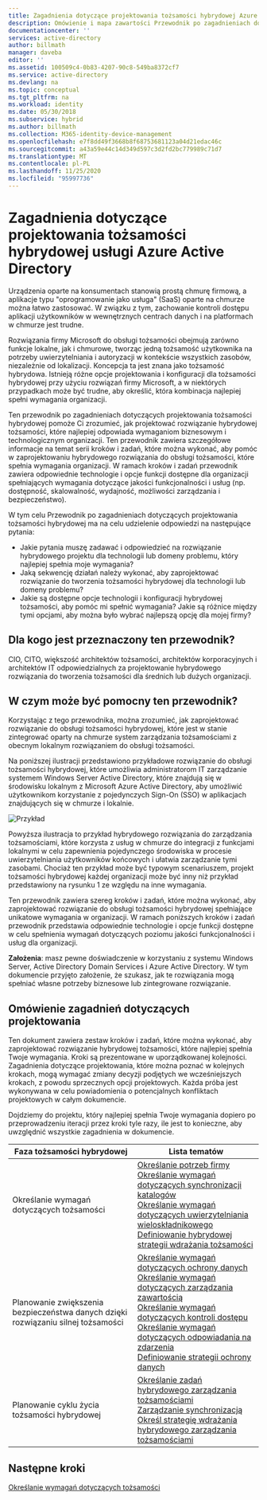 ```yaml
---
title: Zagadnienia dotyczące projektowania tożsamości hybrydowej Azure Active Directory — omówienie | Microsoft Docs
description: Omówienie i mapa zawartości Przewodnik po zagadnieniach dotyczących projektowania tożsamości hybrydowej
documentationcenter: ''
services: active-directory
author: billmath
manager: daveba
editor: ''
ms.assetid: 100509c4-0b83-4207-90c8-549ba8372cf7
ms.service: active-directory
ms.devlang: na
ms.topic: conceptual
ms.tgt_pltfrm: na
ms.workload: identity
ms.date: 05/30/2018
ms.subservice: hybrid
ms.author: billmath
ms.collection: M365-identity-device-management
ms.openlocfilehash: e7f8dd49f3668b8f68753681123a04d21edac46c
ms.sourcegitcommit: a43a59e44c14d349d597c3d2fd2bc779989c71d7
ms.translationtype: MT
ms.contentlocale: pl-PL
ms.lasthandoff: 11/25/2020
ms.locfileid: "95997736"
---
```

# <a name="azure-active-directory-hybrid-identity-design-considerations"></a>Zagadnienia dotyczące projektowania tożsamości hybrydowej usługi Azure Active Directory
Urządzenia oparte na konsumentach stanowią prostą chmurę firmową, a aplikacje typu "oprogramowanie jako usługa" (SaaS) oparte na chmurze można łatwo zastosować. W związku z tym, zachowanie kontroli dostępu aplikacji użytkowników w wewnętrznych centrach danych i na platformach w chmurze jest trudne.  

Rozwiązania firmy Microsoft do obsługi tożsamości obejmują zarówno funkcje lokalne, jak i chmurowe, tworząc jedną tożsamość użytkownika na potrzeby uwierzytelniania i autoryzacji w kontekście wszystkich zasobów, niezależnie od lokalizacji. Koncepcja ta jest znana jako tożsamość hybrydowa. Istnieją różne opcje projektowania i konfiguracji dla tożsamości hybrydowej przy użyciu rozwiązań firmy Microsoft, a w niektórych przypadkach może być trudne, aby określić, która kombinacja najlepiej spełni wymagania organizacji. 

Ten przewodnik po zagadnieniach dotyczących projektowania tożsamości hybrydowej pomoże Ci zrozumieć, jak projektować rozwiązanie hybrydowej tożsamości, które najlepiej odpowiada wymaganiom biznesowym i technologicznym organizacji.  Ten przewodnik zawiera szczegółowe informacje na temat serii kroków i zadań, które można wykonać, aby pomóc w zaprojektowaniu hybrydowego rozwiązania do obsługi tożsamości, które spełnia wymagania organizacji. W ramach kroków i zadań przewodnik zawiera odpowiednie technologie i opcje funkcji dostępne dla organizacji spełniających wymagania dotyczące jakości funkcjonalności i usług (np. dostępność, skalowalność, wydajność, możliwości zarządzania i bezpieczeństwo). 

W tym celu Przewodnik po zagadnieniach dotyczących projektowania tożsamości hybrydowej ma na celu udzielenie odpowiedzi na następujące pytania: 

* Jakie pytania muszę zadawać i odpowiedzieć na rozwiązanie hybrydowego projektu dla technologii lub domeny problemu, który najlepiej spełnia moje wymagania?
* Jaką sekwencję działań należy wykonać, aby zaprojektować rozwiązanie do tworzenia tożsamości hybrydowej dla technologii lub domeny problemu? 
* Jakie są dostępne opcje technologii i konfiguracji hybrydowej tożsamości, aby pomóc mi spełnić wymagania? Jakie są różnice między tymi opcjami, aby można było wybrać najlepszą opcję dla mojej firmy?

## <a name="who-is-this-guide-intended-for"></a>Dla kogo jest przeznaczony ten przewodnik?
 CIO, CITO, większość architektów tożsamości, architektów korporacyjnych i architektów IT odpowiedzialnych za projektowanie hybrydowego rozwiązania do tworzenia tożsamości dla średnich lub dużych organizacji.

## <a name="how-can-this-guide-help-you"></a>W czym może być pomocny ten przewodnik?
Korzystając z tego przewodnika, można zrozumieć, jak zaprojektować rozwiązanie do obsługi tożsamości hybrydowej, które jest w stanie zintegrować oparty na chmurze system zarządzania tożsamościami z obecnym lokalnym rozwiązaniem do obsługi tożsamości. 

Na poniższej ilustracji przedstawiono przykładowe rozwiązanie do obsługi tożsamości hybrydowej, które umożliwia administratorom IT zarządzanie systemem Windows Server Active Directory, które znajdują się w środowisku lokalnym z Microsoft Azure Active Directory, aby umożliwić użytkownikom korzystanie z pojedynczych Sign-On (SSO) w aplikacjach znajdujących się w chmurze i lokalnie.

![Przykład](media/plan-hybrid-identity-design-considerations/hybridID-example.png)

Powyższa ilustracja to przykład hybrydowego rozwiązania do zarządzania tożsamościami, które korzysta z usług w chmurze do integracji z funkcjami lokalnymi w celu zapewnienia pojedynczego środowiska w procesie uwierzytelniania użytkowników końcowych i ułatwia zarządzanie tymi zasobami. Chociaż ten przykład może być typowym scenariuszem, projekt tożsamości hybrydowej każdej organizacji może być inny niż przykład przedstawiony na rysunku 1 ze względu na inne wymagania. 

Ten przewodnik zawiera szereg kroków i zadań, które można wykonać, aby zaprojektować rozwiązanie do obsługi tożsamości hybrydowej spełniające unikatowe wymagania w organizacji. W ramach poniższych kroków i zadań przewodnik przedstawia odpowiednie technologie i opcje funkcji dostępne w celu spełnienia wymagań dotyczących poziomu jakości funkcjonalności i usług dla organizacji.

**Założenia**: masz pewne doświadczenie w korzystaniu z systemu Windows Server, Active Directory Domain Services i Azure Active Directory. W tym dokumencie przyjęto założenie, że szukasz, jak te rozwiązania mogą spełniać własne potrzeby biznesowe lub zintegrowane rozwiązanie.

## <a name="design-considerations-overview"></a>Omówienie zagadnień dotyczących projektowania
Ten dokument zawiera zestaw kroków i zadań, które można wykonać, aby zaprojektować rozwiązanie hybrydowej tożsamości, które najlepiej spełnia Twoje wymagania. Kroki są prezentowane w uporządkowanej kolejności. Zagadnienia dotyczące projektowania, które można poznać w kolejnych krokach, mogą wymagać zmiany decyzji podjętych we wcześniejszych krokach, z powodu sprzecznych opcji projektowych. Każda próba jest wykonywana w celu powiadomienia o potencjalnych konfliktach projektowych w całym dokumencie. 

Dojdziemy do projektu, który najlepiej spełnia Twoje wymagania dopiero po przeprowadzeniu iteracji przez kroki tyle razy, ile jest to konieczne, aby uwzględnić wszystkie zagadnienia w dokumencie. 

| Faza tożsamości hybrydowej | Lista tematów |
| --- | --- |
| Określanie wymagań dotyczących tożsamości |[Określanie potrzeb firmy](plan-hybrid-identity-design-considerations-business-needs.md)<br> [Określanie wymagań dotyczących synchronizacji katalogów](plan-hybrid-identity-design-considerations-directory-sync-requirements.md)<br> [Określanie wymagań dotyczących uwierzytelniania wieloskładnikowego](plan-hybrid-identity-design-considerations-multifactor-auth-requirements.md)<br> [Definiowanie hybrydowej strategii wdrażania tożsamości](plan-hybrid-identity-design-considerations-identity-adoption-strategy.md) |
| Planowanie zwiększenia bezpieczeństwa danych dzięki rozwiązaniu silnej tożsamości |[Określanie wymagań dotyczących ochrony danych](plan-hybrid-identity-design-considerations-dataprotection-requirements.md) <br> [Określanie wymagań dotyczących zarządzania zawartością](plan-hybrid-identity-design-considerations-contentmgt-requirements.md)<br> [Określanie wymagań dotyczących kontroli dostępu](plan-hybrid-identity-design-considerations-accesscontrol-requirements.md)<br> [Określanie wymagań dotyczących odpowiadania na zdarzenia](plan-hybrid-identity-design-considerations-incident-response-requirements.md) <br> [Definiowanie strategii ochrony danych](plan-hybrid-identity-design-considerations-data-protection-strategy.md) |
| Planowanie cyklu życia tożsamości hybrydowej |[Określanie zadań hybrydowego zarządzania tożsamościami](plan-hybrid-identity-design-considerations-hybrid-id-management-tasks.md) <br> [Zarządzanie synchronizacją](plan-hybrid-identity-design-considerations-hybrid-id-management-tasks.md)<br> [Określ strategię wdrażania hybrydowego zarządzania tożsamościami](plan-hybrid-identity-design-considerations-lifecycle-adoption-strategy.md) |

## <a name="next-steps"></a>Następne kroki
[Określanie wymagań dotyczących tożsamości](plan-hybrid-identity-design-considerations-business-needs.md)

